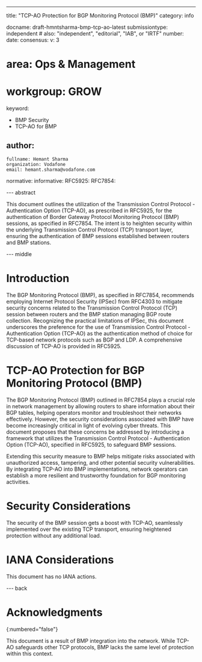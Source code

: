 ---
title: "TCP-AO Protection for BGP Monitoring Protocol (BMP)"
category: info

docname: draft-hmntsharma-bmp-tcp-ao-latest
submissiontype: independent  # also: "independent", "editorial", "IAB", or "IRTF"
number:
date:
consensus:
v: 3
# area: Ops & Management
# workgroup: GROW
keyword:
 - BMP Security
 - TCP-AO for BMP

author:
 -
    fullname: Hemant Sharma
    organization: Vodafone
    email: hemant.sharma@vodafone.com

normative:
informative:
 RFC5925:
 RFC7854:

--- abstract

This document outlines the utilization of the Transmission Control Protocol - Authentication Option (TCP-AO), as prescribed in RFC5925, for the authentication of Border Gateway Protocol Monitoring Protocol (BMP) sessions, as specified in RFC7854. The intent is to heighten security within the underlying Transmission Control Protocol (TCP) transport layer, ensuring the authentication of BMP sessions established between routers and BMP stations.


--- middle

# Introduction

The BGP Monitoring Protocol (BMP), as specified in RFC7854, recommends employing Internet Protocol Security (IPSec) from RFC4303 to mitigate security concerns related to the Transmission Control Protocol (TCP) session between routers and the BMP station managing BGP route collection. Recognizing the practical limitations of IPSec, this document underscores the preference for the use of Transmission Control Protocol - Authentication Option (TCP-AO) as the authentication method of choice for TCP-based network protocols such as BGP and LDP. A comprehensive discussion of TCP-AO is provided in RFC5925.

# TCP-AO Protection for BGP Monitoring Protocol (BMP)

The BGP Monitoring Protocol (BMP) outlined in RFC7854 plays a crucial role in network management by allowing routers to share information about their BGP tables, helping operators monitor and troubleshoot their networks effectively. However, the security considerations associated with BMP have become increasingly critical in light of evolving cyber threats. This document proposes that these concerns be addressed by introducing a framework that utilizes the Transmission Control Protocol - Authentication Option (TCP-AO), specified in RFC5925, to safeguard BMP sessions.

Extending this security measure to BMP helps mitigate risks associated with unauthorized access, tampering, and other potential security vulnerabilities. By integrating TCP-AO into BMP implementations, network operators can establish a more resilient and trustworthy foundation for BGP monitoring activities.


# Security Considerations

The security of the BMP session gets a boost with TCP-AO, seamlessly implemented over the existing TCP transport, ensuring heightened protection without any additional load.

# IANA Considerations

This document has no IANA actions.


--- back

# Acknowledgments
{:numbered="false"}

This document is a result of BMP integration into the network. While TCP-AO safeguards other TCP protocols, BMP lacks the same level of protection within this context.
